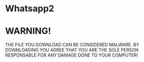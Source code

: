 # Whatsapp2

# WARNING!
THE FILE YOU DOWNLOAD CAN BE CONSIDERED MALWARE.
BY DOWNLOADING YOU AGREE THAT YOU ARE THE SOLE PERSON RESPONSABLE FOR ANY DAMAGE DONE TO YOUR COMPUTER!
